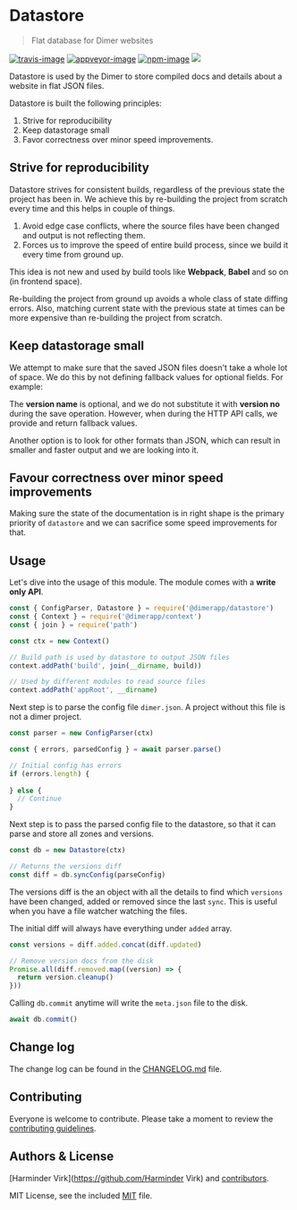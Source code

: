 # Datastore
> Flat database for Dimer websites

[![travis-image]][travis-url]
[![appveyor-image]][appveyor-url]
[![npm-image]][npm-url]
![](https://img.shields.io/badge/Uses-Typescript-294E80.svg?style=flat-square&colorA=ddd)

Datastore is used by the Dimer to store compiled docs and details about a website in flat JSON files.

Datastore is built the following principles:

1. Strive for reproducibility
2. Keep datastorage small
3. Favor correctness over minor speed improvements.


## Strive for reproducibility

Datastore strives for consistent builds, regardless of the previous state the project has been in. We achieve this by re-building the project from scratch every time and this helps in couple of things.

1. Avoid edge case conflicts, where the source files have been changed and output is not reflecting them.
2. Forces us to improve the speed of entire build process, since we build it every time from ground up.

This idea is not new and used by build tools like **Webpack**, **Babel** and so on (in frontend space).

Re-building the project from ground up avoids a whole class of state diffing errors. Also, matching current state with the previous state at times can be more expensive than re-building the project from scratch.


## Keep datastorage small

We attempt to make sure that the saved JSON files doesn't take a whole lot of space. We do this by not defining fallback values for optional fields. For example: 

The **version name** is optional, and we do not substitute it with **version no** during the save operation. However, when during the HTTP API calls, we provide and return fallback values.

Another option is to look for other formats than JSON, which can result in smaller and faster output and we are looking into it.

## Favour correctness over minor speed improvements

Making sure the state of the documentation is in right shape is the primary priority of `datastore` and we can sacrifice some speed improvements for that.

## Usage

Let's dive into the usage of this module. The module comes with a **write only API**.


```js
const { ConfigParser, Datastore } = require('@dimerapp/datastore')
const { Context } = require('@dimerapp/context')
const { join } = require('path')

const ctx = new Context()

// Build path is used by datastore to output JSON files
context.addPath('build', join(__dirname, build))

// Used by different modules to read source files
context.addPath('appRoot', __dirname)
```


Next step is to parse the config file `dimer.json`. A project without this file is not a dimer project. 

```js
const parser = new ConfigParser(ctx)

const { errors, parsedConfig } = await parser.parse()

// Initial config has errors
if (errors.length) {
  
} else {
  // Continue
}
```


Next step is to pass the parsed config file to the datastore, so that it can parse and store all zones and versions.

```js
const db = new Datastore(ctx)

// Returns the versions diff
const diff = db.syncConfig(parseConfig)
```

The versions diff is the an object with all the details to find which `versions` have been changed, added or removed since the last `sync`. This is useful when you have a file watcher watching the files.

The initial diff will always have everything under `added` array.

```js
const versions = diff.added.concat(diff.updated)

// Remove version docs from the disk
Promise.all(diff.removed.map((version) => {
  return version.cleanup()
}))
```

Calling `db.commit` anytime will write the `meta.json` file to the disk.

```js
await db.commit()
```


## Change log

The change log can be found in the [CHANGELOG.md](CHANGELOG.md) file.

## Contributing

Everyone is welcome to contribute. Please take a moment to review the [contributing guidelines](CONTRIBUTING.md).

## Authors & License
[Harminder Virk](https://github.com/Harminder Virk) and [contributors](https://github.com/null/null/graphs/contributors).

MIT License, see the included [MIT](LICENSE.md) file.

[travis-image]: https://img.shields.io/travis/dimerapp/datastore/master.svg?style=flat-square&logo=travis
[travis-url]: https://travis-ci.org/dimerapp/datastore "travis"

[appveyor-image]: https://img.shields.io/appveyor/ci/thetutlage/datastore/master.svg?style=flat-square&logo=appveyor
[appveyor-url]: https://ci.appveyor.com/project/thetutlage/datastore "appveyor"

[npm-image]: https://img.shields.io/npm/v/@dimerapp/datastore.svg?style=flat-square&logo=npm
[npm-url]: https://npmjs.org/package/@dimerapp/datastore "npm"
